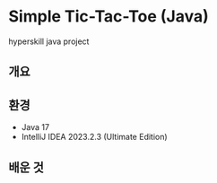 # Simple Tic-Tac-Toe (Java)

hyperskill java project

## 개요

## 환경

- Java 17
- IntelliJ IDEA 2023.2.3 (Ultimate Edition)

## 배운 것
